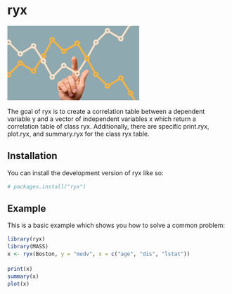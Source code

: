 # ryx

<!-- badges: start -->

<!-- badges: end -->

<img src="correlation.png" width = "300" />

The goal of ryx is to create a correlation table between a dependent variable y and a vector of independent variables x which return a correlation table of class ryx. Additionally, there are specific print.ryx, plot.ryx, and summary.ryx for the class ryx table.

## Installation

You can install the development version of ryx like so:

``` r
# packages.install("ryx")
```

## Example

This is a basic example which shows you how to solve a common problem:

``` r
library(ryx)
library(MASS)
x <- ryx(Boston, y = "medv", x = c("age", "dis", "lstat"))

print(x)
summary(x)
plot(x)
```
